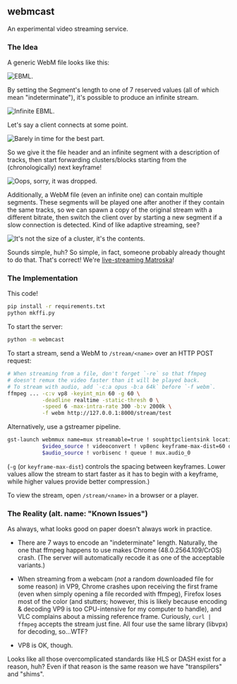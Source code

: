 ## webmcast

An experimental video streaming service.

### The Idea

A generic WebM file looks like this:

![EBML.](https://raw.githubusercontent.com/pyos/webmcast/resource-fork/README.md/1-webm.png)

By setting the Segment's length to one of 7 reserved values
(all of which mean "indeterminate"), it's possible to produce
an infinite stream.

![Infinite EBML.](https://raw.githubusercontent.com/pyos/webmcast/resource-fork/README.md/2-webm-indeterminate.png)

Let's say a client connects at some point.

![Barely in time for the best part.](https://raw.githubusercontent.com/pyos/webmcast/resource-fork/README.md/3-client.png)

So we give it the file header and an infinite segment with
a description of tracks, then start forwarding clusters/blocks starting
from the (chronologically) next keyframe!

![Oops, sorry, it was dropped.](https://raw.githubusercontent.com/pyos/webmcast/resource-fork/README.md/4-clients-data.png)

Additionally, a WebM file (even an infinite one) can contain multiple segments.
These segments will be played one after another if they contain the same tracks,
so we can spawn a copy of the original stream with a different bitrate, then
switch the client over by starting a new segment if a slow connection is detected.
Kind of like adaptive streaming, see?

![It's not the size of a cluster, it's the contents.](https://raw.githubusercontent.com/pyos/webmcast/resource-fork/README.md/5-many-segments-such-stream.png)

Sounds simple, huh? So simple, in fact, someone probably already
thought to do that. That's correct! We're
[live-streaming Matroska](https://matroska.org/technical/streaming/index.html)!

### The Implementation

This code!

```bash
pip install -r requirements.txt
python mkffi.py
```

To start the server:

```bash
python -m webmcast
```

To start a stream, send a WebM to `/stream/<name>` over an HTTP POST request:

```bash
# When streaming from a file, don't forget `-re` so that ffmpeg
# doesn't remux the video faster than it will be played back.
# To stream with audio, add `-c:a opus -b:a 64k` before `-f webm`.
ffmpeg ... -c:v vp8 -keyint_min 60 -g 60 \
           -deadline realtime -static-thresh 0 \
           -speed 6 -max-intra-rate 300 -b:v 2000k \
           -f webm http://127.0.0.1:8000/stream/test
```

Alternatively, use a gstreamer pipeline.

```bash
gst-launch webmmux name=mux streamable=true ! souphttpclientsink location=http://127.0.0.1:8000/stream/test \
           $video_source ! videoconvert ! vp8enc keyframe-max-dist=60 deadline=1 ! queue ! mux.video_0 \
           $audio_source ! vorbisenc ! queue ! mux.audio_0
```

(`-g` (or `keyframe-max-dist`) controls the spacing between keyframes.
Lower values allow the stream to start faster as it has to begin
with a keyframe, while higher values provide better compression.)

To view the stream, open `/stream/<name>` in a browser or a player.

### The Reality (alt. name: "Known Issues")

As always, what looks good on paper doesn't always work in practice.

  * There are 7 ways to encode an "indeterminate" length. Naturally, the one that
    ffmpeg happens to use makes Chrome (48.0.2564.109/CrOS) crash. (The server will
    automatically recode it as one of the acceptable variants.)

  * When streaming from a webcam (*not* a random downloaded file for some reason) in VP9,
    Chrome crashes upon receiving the first frame (even when simply opening a file recorded
    with ffmpeg), Firefox loses most of the color (and stutters; however, this is likely
    because encoding & decoding VP9 is too CPU-intensive for my computer to handle), and
    VLC complains about a missing reference frame. Curiously, `curl | ffmpeg` accepts
    the stream just fine. All four use the same library (libvpx) for decoding, so...WTF?

  * VP8 is OK, though.

Looks like all those overcomplicated standards like HLS or DASH exist for a reason, huh?
Even if that reason is the same reason we have "transpilers" and "shims".
